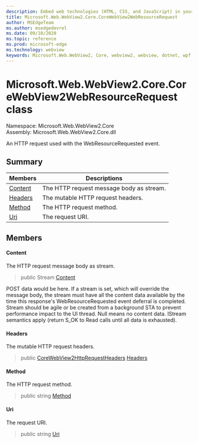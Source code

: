 ```yaml
---
description: Embed web technologies (HTML, CSS, and JavaScript) in your native applications with the Microsoft Edge WebView2 control
title: Microsoft.Web.WebView2.Core.CoreWebView2WebResourceRequest
author: MSEdgeTeam
ms.author: msedgedevrel
ms.date: 09/10/2020
ms.topic: reference
ms.prod: microsoft-edge
ms.technology: webview
keywords: Microsoft.Web.WebView2, Core, webview2, webview, dotnet, wpf, winforms, app, edge, CoreWebView2, CoreWebView2Controller, browser control, edge html, Microsoft.Web.WebView2.Core.CoreWebView2WebResourceRequest
---
```


# Microsoft.Web.WebView2.Core.CoreWebView2WebResourceRequest class 

Namespace: Microsoft.Web.WebView2.Core\
Assembly: Microsoft.Web.WebView2.Core.dll

An HTTP request used with the WebResourceRequested event.

## Summary

 Members                        | Descriptions
--------------------------------|---------------------------------------------
[Content](#content) | The HTTP request message body as stream.
[Headers](#headers) | The mutable HTTP request headers.
[Method](#method) | The HTTP request method.
[Uri](#uri) | The request URI.

## Members

#### Content 

The HTTP request message body as stream.

> public Stream [Content](#content)

POST data would be here. If a stream is set, which will override the message body, the stream must have all the content data available by the time this response's WebResourceRequested event deferral is completed. Stream should be agile or be created from a background STA to prevent performance impact to the UI thread. Null means no content data. IStream semantics apply (return S_OK to Read calls until all data is exhausted).

#### Headers 

The mutable HTTP request headers.

> public [CoreWebView2HttpRequestHeaders](microsoft-web-webview2-core-corewebview2httprequestheaders.md) [Headers](#headers)

#### Method 

The HTTP request method.

> public string [Method](#method)

#### Uri 

The request URI.

> public string [Uri](#uri)

